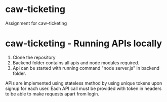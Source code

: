 # caw-ticketing
Assignment for caw-ticketing

# caw-ticketing - Running APIs locally
1. Clone the repository 
2. Backend folder contains all apis and node modules required.
3. Api can be started with running command "node server.js" in backend folder.

APIs are implemented using stateless method by using unique tokens upon signup for each user. Each API call must be provided with token in headers to be able to make requests apart from login.


